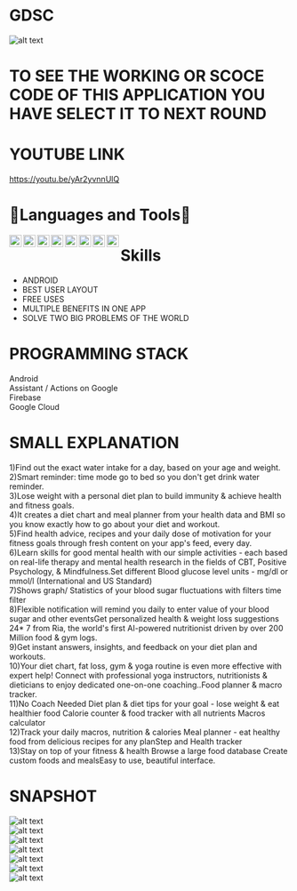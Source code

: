 # GDSC

![alt text](https://github.com/nabaratanpatra/GDSC-DIVINE/blob/main/logo.png?raw=true)

# TO SEE THE WORKING OR SCOCE CODE OF THIS APPLICATION YOU HAVE SELECT IT TO NEXT ROUND  


# YOUTUBE LINK  

https://youtu.be/yAr2yvnnUlQ


# 🔨Languages and Tools🔨

<img align="left" alt="C" width="22px" src="https://e7.pngegg.com/pngimages/465/779/png-clipart-blue-and-white-c-logo-the-c-programming-language-computer-programming-computer-icons-programmer-blue-angle.png" />  
<img align="left" alt="CPP" width="22px" src="https://upload.wikimedia.org/wikipedia/commons/thumb/1/18/ISO_C%2B%2B_Logo.svg/306px-ISO_C%2B%2B_Logo.svg.png" />  
<img align="left" alt="java" width="22px" src="https://logos-download.com/wp-content/uploads/2016/10/Java_logo_icon.png" />  
<img align="left" alt="python" width="22px" src="https://logos-download.com/wp-content/uploads/2016/10/Python_logo_wordmark.png" />  
<img align="left" alt="Unity" width="22px" src="https://upload.wikimedia.org/wikipedia/commons/8/8a/Official_unity_logo.png" />  
<img align="left" alt="U" width="22px" src="https://upload.wikimedia.org/wikipedia/commons/thumb/d/da/Unreal_Engine_Logo.svg/1200px-Unreal_Engine_Logo.svg.png" />  
<img align="left" alt="git" width="22px" src="https://git-scm.com/images/logos/downloads/Git-Icon-1788C.png" />  
<img align="left" alt="github" width="22px" src="https://image.flaticon.com/icons/png/512/25/25231.png" />    


# Skills

 - ANDROID    
 - BEST USER LAYOUT  
 - FREE USES 
 - MULTIPLE BENEFITS IN ONE APP
 - SOLVE TWO BIG PROBLEMS OF THE WORLD  

# PROGRAMMING STACK

Android  
Assistant / Actions on Google  
Firebase  
Google Cloud  

# SMALL EXPLANATION   

1)Find out the exact water intake for a day, based on your age and weight.   
2)Smart reminder: time mode go to bed so you don't get drink water reminder.  
3)Lose weight with a personal diet plan to build immunity & achieve health and fitness goals.  
4)It creates a diet chart and meal planner from your health data and BMI so you know exactly how to go about your diet and workout.  
5)Find health advice, recipes and your daily dose of motivation for your fitness goals through fresh content on your app's feed, every day.  
6)Learn skills for good mental health with our simple activities - each based on real-life therapy and mental health research in the fields of CBT, Positive Psychology, & Mindfulness.Set different Blood glucose level units - mg/dl or mmol/l (International and US Standard)  
7)Shows graph/ Statistics of your blood sugar fluctuations with filters time filter    
8)Flexible notification will remind you daily to enter value of your blood sugar and other eventsGet personalized health & weight loss suggestions 24* 7 from Ria, the world's first AI-powered nutritionist       driven by over 200 Million food & gym logs.  
9)Get instant answers, insights, and feedback on your diet plan and workouts.   
10)Your diet chart, fat loss, gym & yoga routine is even more effective with expert help! Connect with professional yoga instructors, nutritionists & dieticians to enjoy dedicated one-on-one coaching..Food planner & macro tracker.  
11)No Coach Needed Diet plan & diet tips for your goal - lose weight & eat healthier food Calorie counter & food tracker with all nutrients Macros calculator   
12)Track your daily macros, nutrition & calories Meal planner - eat healthy food from delicious recipes for any planStep and Health tracker   
13)Stay on top of your fitness & health Browse a large food database Create custom foods and mealsEasy to use, beautiful interface.  

# SNAPSHOT  

![alt text](https://github.com/nabaratanpatra/GDSC-DIVINE/blob/main/1.png?raw=true)  
![alt text](https://github.com/nabaratanpatra/GDSC-DIVINE/blob/main/2.jpg?raw=true)  
![alt text](https://github.com/nabaratanpatra/GDSC-DIVINE/blob/main/3.png?raw=true)  
![alt text](https://github.com/nabaratanpatra/GDSC-DIVINE/blob/main/4.jpg?raw=true)  
![alt text](https://github.com/nabaratanpatra/GDSC-DIVINE/blob/main/5.jpg?raw=true)  
![alt text](https://github.com/nabaratanpatra/GDSC-DIVINE/blob/main/6.jpg?raw=true)  
![alt text](https://github.com/nabaratanpatra/GDSC-DIVINE/blob/main/7.jpg?raw=true)  


